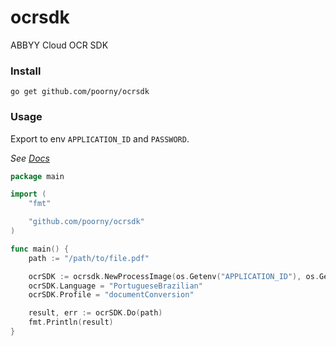 ocrsdk
======

ABBYY Cloud OCR SDK

### Install

`go get github.com/poorny/ocrsdk`

### Usage


Export to env `APPLICATION_ID` and `PASSWORD`.

_See [Docs](http://ocrsdk.com/documentation/)_

```go
package main

import (
	"fmt"

	"github.com/poorny/ocrsdk"
)

func main() {
	path := "/path/to/file.pdf"

	ocrSDK := ocrsdk.NewProcessImage(os.Getenv("APPLICATION_ID"), os.Getenv("PASSWORD"))
	ocrSDK.Language = "PortugueseBrazilian"
	ocrSDK.Profile = "documentConversion"

	result, err := ocrSDK.Do(path)
	fmt.Println(result)
}
```
